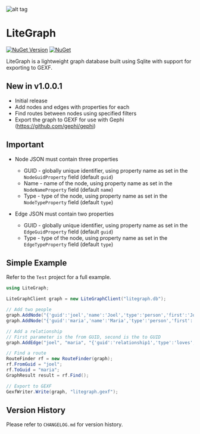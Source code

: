 ![alt tag](https://github.com/jchristn/indexengine/blob/master/assets/icon.png)

# LiteGraph

[![NuGet Version](https://img.shields.io/nuget/v/LiteGraph.svg?style=flat)](https://www.nuget.org/packages/LiteGraph/) [![NuGet](https://img.shields.io/nuget/dt/LiteGraph.svg)](https://www.nuget.org/packages/LiteGraph) 

LiteGraph is a lightweight graph database built using Sqlite with support for exporting to GEXF.

## New in v1.0.0.1

- Initial release
- Add nodes and edges with properties for each
- Find routes between nodes using specified filters
- Export the graph to GEXF for use with Gephi (https://github.com/gephi/gephi)

## Important

- Node JSON must contain three properties
  - GUID - globally unique identifier, using property name as set in the ```NodeGuidProperty``` field (default ```guid```)
  - Name - name of the node, using property name as set in the ```NodeNameProperty``` field (default ```name```)
  - Type - type of the node, using property name as set in the ```NodeTypeProperty``` field (default ```type```)

- Edge JSON must contain two properties
  - GUID - globally unique identifier, using property name as set in the ```EdgeGuidProperty``` field (default ```guid```)
  - Type - type of the node, using property name as set in the ```EdgeTypeProperty``` field (default ```type```)
 
## Simple Example

Refer to the ```Test``` project for a full example.

```csharp
using LiteGraph;

LiteGraphClient graph = new LiteGraphClient("litegraph.db");

// Add two people
graph.AddNode("{'guid':'joel','name':'Joel','type':'person','first':'Joel','city':'San Jose'}");
graph.AddNode("{'guid':'maria','name':'Maria','type':'person','first':'Maria','city':'San Jose'}");

// Add a relationship
// First parameter is the from GUID, second is the to GUID
graph.AddEdge("joel", "maria", "{'guid':'relationship1','type':'loves','data':'whatever else you want'}");

// Find a route
RouteFinder rf = new RouteFinder(graph);
rf.FromGuid = "joel";
rf.ToGuid = "maria";
GraphResult result = rf.Find();

// Export to GEXF
GexfWriter.Write(graph, "litegraph.gexf");
```

## Version History

Please refer to ```CHANGELOG.md``` for version history.

